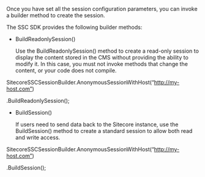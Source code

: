 Once you have set all the session configuration parameters, you can
invoke a builder method to create the session.

The SSC SDK provides the following builder methods:

-   BuildReadonlySession()

    Use the BuildReadonlySession() method to create a read-only session
    to display the content stored in the CMS without providing the
    ability to modify it. In this case, you must not invoke methods that
    change the content, or your code does not compile.

SitecoreSSCSessionBuilder.AnonymousSessionWithHost(“http://my-host.com”)

.BuildReadonlySession();

-   BuildSession()

    If users need to send data back to the Sitecore instance, use
    the BuildSession() method to create a standard session to allow both
    read and write access.

SitecoreSSCSessionBuilder.AnonymousSessionWithHost(“http://my-host.com”)

.BuildSession();
